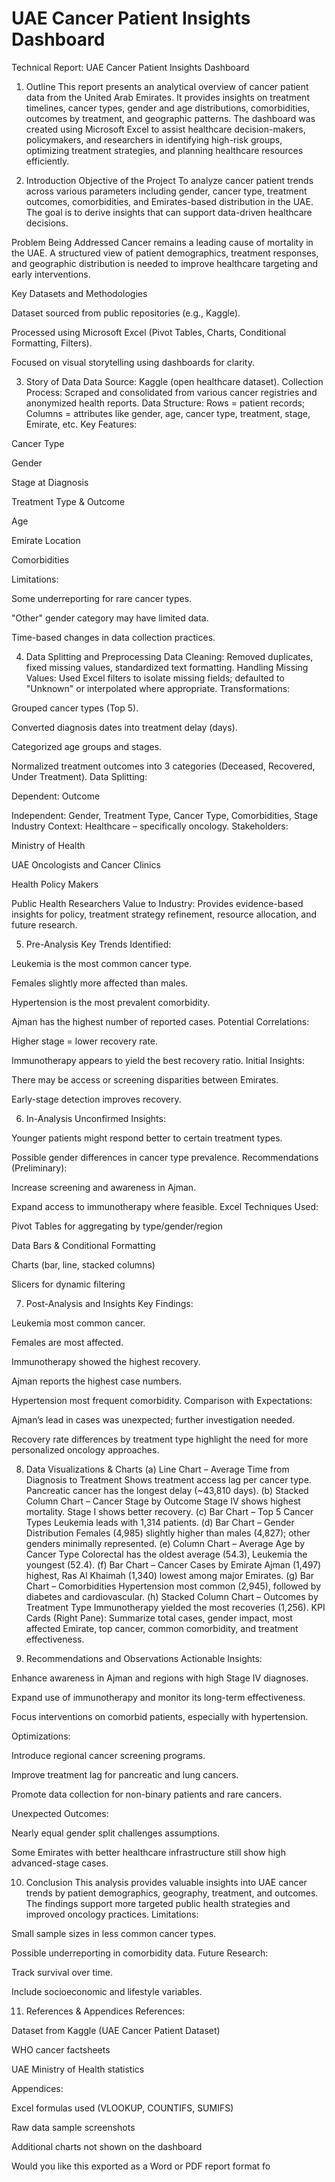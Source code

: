 # UAE Cancer Patient Insights Dashboard

  Technical Report: UAE Cancer Patient Insights Dashboard
1. Outline
This report presents an analytical overview of cancer patient data from the United Arab Emirates. It provides insights on treatment timelines, cancer types, gender and age distributions, comorbidities, outcomes by treatment, and geographic patterns. The dashboard was created using Microsoft Excel to assist healthcare decision-makers, policymakers, and researchers in identifying high-risk groups, optimizing treatment strategies, and planning healthcare resources efficiently.

2. Introduction
Objective of the Project
To analyze cancer patient trends across various parameters including gender, cancer type, treatment outcomes, comorbidities, and Emirates-based distribution in the UAE. The goal is to derive insights that can support data-driven healthcare decisions.

Problem Being Addressed
Cancer remains a leading cause of mortality in the UAE. A structured view of patient demographics, treatment responses, and geographic distribution is needed to improve healthcare targeting and early interventions.

Key Datasets and Methodologies

Dataset sourced from public repositories (e.g., Kaggle).

Processed using Microsoft Excel (Pivot Tables, Charts, Conditional Formatting, Filters).

Focused on visual storytelling using dashboards for clarity.

3. Story of Data
Data Source: Kaggle (open healthcare dataset).
Collection Process: Scraped and consolidated from various cancer registries and anonymized health reports.
Data Structure: Rows = patient records; Columns = attributes like gender, age, cancer type, treatment, stage, Emirate, etc.
Key Features:

Cancer Type

Gender

Stage at Diagnosis

Treatment Type & Outcome

Age

Emirate Location

Comorbidities

Limitations:

Some underreporting for rare cancer types.

"Other" gender category may have limited data.

Time-based changes in data collection practices.

4. Data Splitting and Preprocessing
Data Cleaning: Removed duplicates, fixed missing values, standardized text formatting.
Handling Missing Values: Used Excel filters to isolate missing fields; defaulted to "Unknown" or interpolated where appropriate.
Transformations:

Grouped cancer types (Top 5).

Converted diagnosis dates into treatment delay (days).

Categorized age groups and stages.

Normalized treatment outcomes into 3 categories (Deceased, Recovered, Under Treatment).
Data Splitting:

Dependent: Outcome

Independent: Gender, Treatment Type, Cancer Type, Comorbidities, Stage
Industry Context: Healthcare – specifically oncology.
Stakeholders:

Ministry of Health

UAE Oncologists and Cancer Clinics

Health Policy Makers

Public Health Researchers
Value to Industry: Provides evidence-based insights for policy, treatment strategy refinement, resource allocation, and future research.

5. Pre-Analysis
Key Trends Identified:

Leukemia is the most common cancer type.

Females slightly more affected than males.

Hypertension is the most prevalent comorbidity.

Ajman has the highest number of reported cases.
Potential Correlations:

Higher stage = lower recovery rate.

Immunotherapy appears to yield the best recovery ratio.
Initial Insights:

There may be access or screening disparities between Emirates.

Early-stage detection improves recovery.

6. In-Analysis
Unconfirmed Insights:

Younger patients might respond better to certain treatment types.

Possible gender differences in cancer type prevalence.
Recommendations (Preliminary):

Increase screening and awareness in Ajman.

Expand access to immunotherapy where feasible.
Excel Techniques Used:

Pivot Tables for aggregating by type/gender/region

Data Bars & Conditional Formatting

Charts (bar, line, stacked columns)

Slicers for dynamic filtering

7. Post-Analysis and Insights
Key Findings:

Leukemia most common cancer.

Females are most affected.

Immunotherapy showed the highest recovery.

Ajman reports the highest case numbers.

Hypertension most frequent comorbidity.
Comparison with Expectations:

Ajman’s lead in cases was unexpected; further investigation needed.

Recovery rate differences by treatment type highlight the need for more personalized oncology approaches.

8. Data Visualizations & Charts
(a) Line Chart – Average Time from Diagnosis to Treatment
Shows treatment access lag per cancer type. Pancreatic cancer has the longest delay (~43,810 days).
(b) Stacked Column Chart – Cancer Stage by Outcome
Stage IV shows highest mortality. Stage I shows better recovery.
(c) Bar Chart – Top 5 Cancer Types
Leukemia leads with 1,314 patients.
(d) Bar Chart – Gender Distribution
Females (4,985) slightly higher than males (4,827); other genders minimally represented.
(e) Column Chart – Average Age by Cancer Type
Colorectal has the oldest average (54.3), Leukemia the youngest (52.4).
(f) Bar Chart – Cancer Cases by Emirate
Ajman (1,497) highest, Ras Al Khaimah (1,340) lowest among major Emirates.
(g) Bar Chart – Comorbidities
Hypertension most common (2,945), followed by diabetes and cardiovascular.
(h) Stacked Column Chart – Outcomes by Treatment Type
Immunotherapy yielded the most recoveries (1,256).
KPI Cards (Right Pane):
Summarize total cases, gender impact, most affected Emirate, top cancer, common comorbidity, and treatment effectiveness.

9. Recommendations and Observations
Actionable Insights:

Enhance awareness in Ajman and regions with high Stage IV diagnoses.

Expand use of immunotherapy and monitor its long-term effectiveness.

Focus interventions on comorbid patients, especially with hypertension.

Optimizations:

Introduce regional cancer screening programs.

Improve treatment lag for pancreatic and lung cancers.

Promote data collection for non-binary patients and rare cancers.

Unexpected Outcomes:

Nearly equal gender split challenges assumptions.

Some Emirates with better healthcare infrastructure still show high advanced-stage cases.

10. Conclusion
This analysis provides valuable insights into UAE cancer trends by patient demographics, geography, treatment, and outcomes. The findings support more targeted public health strategies and improved oncology practices.
Limitations:

Small sample sizes in less common cancer types.

Possible underreporting in comorbidity data.
Future Research:

Track survival over time.

Include socioeconomic and lifestyle variables.

11. References & Appendices
References:

Dataset from Kaggle (UAE Cancer Patient Dataset)

WHO cancer factsheets

UAE Ministry of Health statistics

Appendices:

Excel formulas used (VLOOKUP, COUNTIFS, SUMIFS)

Raw data sample screenshots

Additional charts not shown on the dashboard

Would you like this exported as a Word or PDF report format fo
